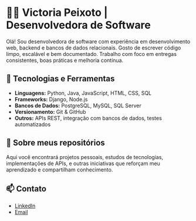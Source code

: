 # 👩‍💻 Victoria Peixoto | Desenvolvedora de Software

Olá! Sou desenvolvedora de software com experiência em desenvolvimento web, backend e bancos de dados relacionais. Gosto de escrever código limpo, escalável e bem documentado. Trabalho com foco em entregas consistentes, boas práticas e melhoria contínua.

## 💼 Tecnologias e Ferramentas

- **Linguagens:** Python, Java, JavaScript, HTML, CSS, SQL  
- **Frameworks:** Django, Node.js  
- **Bancos de Dados:** PostgreSQL, MySQL, SQL Server  
- **Versionamento:** Git & GitHub  
- **Outros:** APIs REST, integração com bancos de dados, testes automatizados

## 📌 Sobre meus repositórios

Aqui você encontrará projetos pessoais, estudos de tecnologias, implementações de APIs, e outras iniciativas que reforçam meu aprendizado e compartilham conhecimento.

## 📫 Contato

- [LinkedIn](https://www.linkedin.com/in/victoria-peixoto-de-oliveira-154970356/)
- [Email](mailto:galaxy.o.peixoto@gmail.com)
<!-- Estatísticas do GitHub (opcional, remova se não quiser) -->
<!--
![Vicky's GitHub stats](https://github-readme-stats.vercel.app/api?username=seu-usuario&show_icons=true&theme=default)
-->

